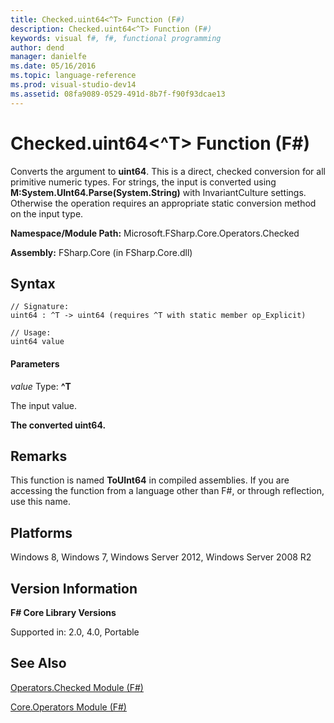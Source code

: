 ```yaml
---
title: Checked.uint64<^T> Function (F#)
description: Checked.uint64<^T> Function (F#)
keywords: visual f#, f#, functional programming
author: dend
manager: danielfe
ms.date: 05/16/2016
ms.topic: language-reference
ms.prod: visual-studio-dev14
ms.assetid: 08fa9089-0529-491d-8b7f-f90f93dcae13 
---
```


# Checked.uint64<^T> Function (F#)

Converts the argument to **uint64**. This is a direct, checked conversion for all primitive numeric types. For strings, the input is converted using **M:System.UInt64.Parse(System.String)** with InvariantCulture settings. Otherwise the operation requires an appropriate static conversion method on the input type.

**Namespace/Module Path:** Microsoft.FSharp.Core.Operators.Checked

**Assembly:** FSharp.Core (in FSharp.Core.dll)


## Syntax

```
// Signature:
uint64 : ^T -> uint64 (requires ^T with static member op_Explicit)

// Usage:
uint64 value
```

#### Parameters
*value*
Type: **^T**


The input value.



**The converted uint64.**
## Remarks
This function is named **ToUInt64** in compiled assemblies. If you are accessing the function from a language other than F#, or through reflection, use this name.


## Platforms
Windows 8, Windows 7, Windows Server 2012, Windows Server 2008 R2


## Version Information
**F# Core Library Versions**

Supported in: 2.0, 4.0, Portable




## See Also
[Operators.Checked Module &#40;F&#35;&#41;](Operators.Checked-Module-%5BFSharp%5D.md)

[Core.Operators Module &#40;F&#35;&#41;](Core.Operators-Module-%5BFSharp%5D.md)


